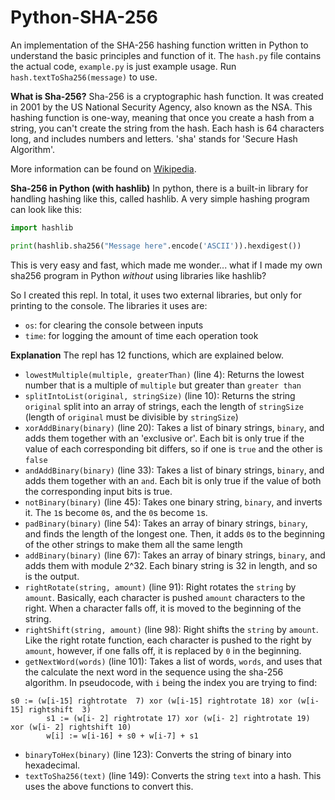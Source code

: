 # Python-SHA-256
An implementation of the SHA-256 hashing function written in Python to understand the basic principles and function of it.
The `hash.py` file contains the actual code, `example.py` is just example usage. Run `hash.textToSha256(message)` to use.

**What is Sha-256?**
Sha-256 is a cryptographic hash function. It was created in 2001 by the US National Security Agency, also known as the NSA. This hashing function is one-way, meaning that once you create a hash from a string, you can't create the string from the hash. Each hash is 64 characters long, and includes numbers and letters. 'sha' stands for 'Secure Hash Algorithm'. 

More information can be found on [Wikipedia](https://wikipedia.org/wiki/SHA-2).

**Sha-256 in Python (with hashlib)**
In python, there is a built-in library for handling hashing like this, called hashlib. A very simple hashing program can look like this:
```python
import hashlib

print(hashlib.sha256("Message here".encode('ASCII')).hexdigest())
```
This is very easy and fast, which made me wonder... what if I made my own sha256 program in Python _without_ using libraries like hashlib?

So I created this repl. In total, it uses two external libraries, but only for printing to the console. The libraries it uses are:
 - `os`: for clearing the console between inputs
 - `time`: for logging the amount of time each operation took

**Explanation**
The repl has 12 functions, which are explained below.
- `lowestMultiple(multiple, greaterThan)` (line 4): Returns the lowest number that is a multiple of `multiple` but greater than `greater than`
- `splitIntoList(original, stringSize)` (line 10): Returns the string `original` split into an array of strings, each the length of `stringSize` (length of `original` must be divisible by `stringSize`)
- `xorAddBinary(binary)` (line 20): Takes a list of binary strings, `binary`, and adds them together with an 'exclusive or'. Each bit is only true if the value of each corresponding bit differs, so if one is `true` and the other is `false`
- `andAddBinary(binary)` (line 33): Takes a list of binary strings, `binary`, and adds them together with an `and`. Each bit is only true if the value of both the corresponding input bits is true.
- `notBinary(binary)` (line 45): Takes one binary string, `binary`, and inverts it. The `1`s become `0`s, and the `0`s become `1`s.
- `padBinary(binary)` (line 54): Takes an array of binary strings, `binary`, and finds the length of the longest one. Then, it adds `0`s to the beginning of the other strings to make them all the same length
- `addBinary(binary)` (line 67): Takes an array of binary strings, `binary`, and adds them with module 2^32. Each binary string is 32 in length, and so is the output. 
- `rightRotate(string, amount)` (line 91): Right rotates the `string` by `amount`. Basically, each character is pushed `amount` characters to the right. When a character falls off, it is moved to the beginning of the string.
- `rightShift(string, amount)` (line 98): Right shifts the `string` by `amount`. Like the right rotate function, each character is pushed to the right by `amount`, however, if one falls off, it is replaced by `0` in the beginning.
- `getNextWord(words)` (line 101): Takes a list of words, `words`, and uses that the calculate the next word in the sequence using the sha-256 algorithm. In pseudocode, with `i` being the index you are trying to find:
```
s0 := (w[i-15] rightrotate  7) xor (w[i-15] rightrotate 18) xor (w[i-15] rightshift  3)
        s1 := (w[i- 2] rightrotate 17) xor (w[i- 2] rightrotate 19) xor (w[i- 2] rightshift 10)
        w[i] := w[i-16] + s0 + w[i-7] + s1
```
- `binaryToHex(binary)` (line 123): Converts the string of binary into hexadecimal.
- `textToSha256(text)` (line 149): Converts the string `text` into a hash. This uses the above functions to convert this.
